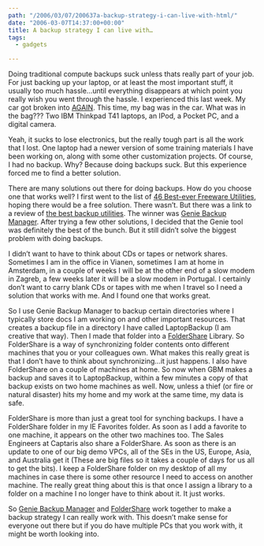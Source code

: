 ```yaml
---
path: "/2006/03/07/200637a-backup-strategy-i-can-live-with-html/" 
date: "2006-03-07T14:37:00+00:00" 
title: A backup strategy I can live with…
tags:
  - gadgets

---
```

Doing traditional compute backups suck unless thats really part of your job. For just backing up your laptop, or at least the most important stuff, it usually too much hassle&hellip;until everything disappears at which point you really wish you went through the hassle. I experienced this last week. My car got broken into&nbsp;<a href="/archive/2006/01/03/150.aspx" class="broken_link">AGAIN</a>. This time, my bag was in the car. What was in the bag??? Two IBM Thinkpad T41 laptops, an IPod, a Pocket PC, and a digital camera.

Yeah, it sucks to lose electronics, but the really tough part is all the work that I lost. One laptop had a newer version of some training materials I have been working on, along with some other customization projects. Of course, I had no backup. Why? Because doing backups suck. But this experience forced me to find a better solution.

There are many solutions out there for doing backups. How do you choose one that works well? I first went to the list of&nbsp;<a href="http://www.techsupportalert.com/best_46_free_utilities.htm" class="broken_link">46 Best-ever Freeware Utilities</a>, hoping there would be a free solution. There wasn&rsquo;t. But there was a link to a review of&nbsp;<a href="http://www.backup-software-reviews.com/" class="broken_link">the best backup utilities</a>. The winner was&nbsp;<a href="http://www.genie-soft.com/store/gbm.html">Genie Backup Manager</a>. After trying a few other solutions, I decided that the Genie tool was definitely the best of the bunch.&nbsp;But it still didn&rsquo;t solve the biggest problem with doing backups.

I didn&rsquo;t want to have to think about CDs or tapes or network shares. Sometimes I am in the office in Vianen, sometimes I am at home in Amsterdam, in a couple of weeks I will be at the other end of a slow modem in Zagreb, a few weeks later it will be a slow modem in Portugal. I certainly don&rsquo;t want to carry blank CDs or tapes with me when I travel so I need a solution that works with me. And I found one that works great.

<span class="full-image-block ssNonEditable"><span><img src="/static/500c9c42c4aa27cb90863e5e/50e9971de4b01058545b4678/50e99720e4b01058545b4908/1257622967063/ScreenShot001_small.jpg/1000w" alt="" /></span></span>So I use Genie Backup Manager to backup certain directories where I typically store docs I am working on and other important resources. That creates a backup file in a directory I have called LaptopBackup (I am creative that way). Then I made that folder into a&nbsp;<a href="https://www.foldershare.com/" class="broken_link">FolderShare</a>&nbsp;Library. So FolderShare is a way of synchronizing folder contents onto different machines that you or your colleagues own. What makes this really great is that I don&rsquo;t have to think about synchronizing&hellip;it just happens. I also have FolderShare on a couple of machines at home. So now when GBM makes a backup and saves it to LaptopBackup, within a few minutes a copy of that backup exists on two home machines as well. Now, unless a thief (or fire or natural disaster)&nbsp;hits my home and my work at the same time, my data is safe.

FolderShare is more than just a great tool for synching backups. I have a FolderShare folder in my IE Favorites folder. As soon as I add a favorite to one machine, it appears on the other two machines too. The Sales Engineers at Captaris also share a FolderShare. As soon as there is an update to one of our big demo VPCs, all of the SEs in the US, Europe, Asia, and Australia get it (These are big files so it takes a couple of days for us all to get the bits). I keep a FolderShare folder on my desktop of all my machines in case there is some other resource I need to access on another machine. The really great thing about this is that once I assign a library to a folder on a machine I no longer have to think about it. It just works.

So&nbsp;<a href="http://www.genie-soft.com/store/gbm.html">Genie Backup Manager</a>&nbsp;and&nbsp;<a href="https://www.foldershare.com/" class="broken_link">FolderShare</a>&nbsp;work together to make a backup strategy I can really work with. This doesn&rsquo;t make sense for everyone out there but if you do have multiple PCs that you work with, it might be worth looking into.
